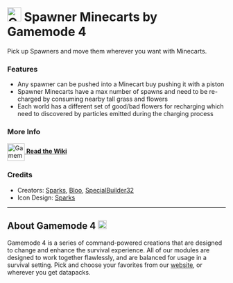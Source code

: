 # <img src="https://raw.githubusercontent.com/Gamemode4Dev/GM4_Datapacks/master/base/images/gm4_logo.png" alt="GM4 Logo" width="32" /> Spawner Minecarts by Gamemode 4<!--$pmc:delete-->

Pick up Spawners and move them wherever you want with Minecarts.<!--$pmc:headerSize-->

### Features
- Any spawner can be pushed into a Minecart buy pushing it with a piston
- Spawner Minecarts have a max number of spawns and need to be re-charged by consuming nearby tall grass and flowers
- Each world has a different set of good/bad flowers for recharging which need to discovered by particles emitted during the charging process

### More Info
[<img src="https://raw.githubusercontent.com/Gamemode4Dev/GM4_Datapacks/master/base/images/gm4_wiki_logo.png" alt="Gamemode 4 Wiki Logo" width="40" align="center"/> **Read the Wiki**](https://wiki.gm4.co/wiki/Spawner_Minecarts)

### Credits
- Creators: [Sparks](https://bsky.app/profile/selcouthsparks.bsky.social), [Bloo](https://bsky.app/profile/bloo.boo), [SpecialBuilder32](https://bsky.app/profile/specialbuilder32.bsky.social)
- Icon Design: [Sparks](https://bsky.app/profile/selcouthsparks.bsky.social)

---
## About Gamemode 4 <img src="https://raw.githubusercontent.com/Gamemode4Dev/GM4_Datapacks/master/base/images/gm4_logo.png" alt="Gamemode 4 Logo" width="20"/>
Gamemode 4 is a series of command-powered creations that are designed to change and enhance the survival experience. All of our modules are designed to work together flawlessly, and are balanced for usage in a survival setting. Pick and choose your favorites from our [website](https://gm4.co), or wherever you get datapacks.